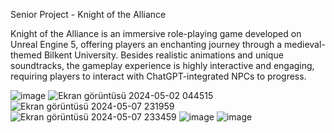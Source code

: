 Senior Project - Knight of the Alliance

Knight of the Alliance is an immersive role-playing game developed on Unreal Engine 5, offering players an enchanting journey through a medieval-themed Bilkent University. Besides realistic animations and unique soundtracks, the gameplay experience is highly interactive and engaging, requiring players to interact with ChatGPT-integrated NPCs to progress.

![image](https://github.com/Abyrax/KnightOfTheAlliance/assets/29208395/ff2104ae-0d2e-4bcb-80aa-9f1ae10e6333)
![Ekran görüntüsü 2024-05-02 044515](https://github.com/Abyrax/KnightOfTheAlliance/assets/29208395/4181ec6c-8af2-4ae8-a53a-16d9728fef09)
![Ekran görüntüsü 2024-05-07 231959](https://github.com/Abyrax/KnightOfTheAlliance/assets/29208395/556bd5a8-59bc-4b4e-b057-22c02b39cbc8)
![Ekran görüntüsü 2024-05-07 233459](https://github.com/Abyrax/KnightOfTheAlliance/assets/29208395/f61dbc86-6b27-4b61-ac3f-6bb1c101daa7)
![image](https://github.com/Abyrax/KnightOfTheAlliance/assets/29208395/e3e4709f-4895-4513-a140-a8a288d14856)
![image](https://github.com/Abyrax/KnightOfTheAlliance/assets/29208395/048d5d63-6a94-487c-830f-209d300dbb2e)
